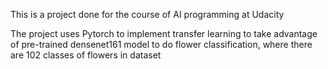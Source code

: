 This is a project done for the course of AI programming at Udacity

The project uses Pytorch to implement transfer learning to take advantage of pre-trained densenet161 model to do flower classification, where there are 102 classes of flowers in dataset



